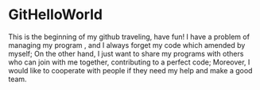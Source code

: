 # GitHelloWorld
This is the beginning of my github traveling, have fun! 
I have a problem of managing my program , and I always forget my code which amended by myself; 
On the other hand, I just want to share my programs with others who can join with me together, contributing to a perfect code;
Moreover, I would like to cooperate with people if they need my help and make a good team.
